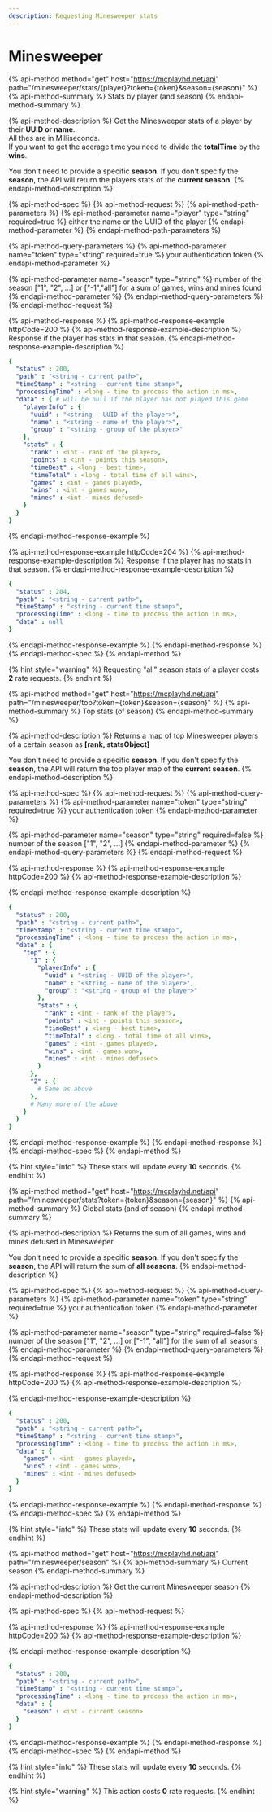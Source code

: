 ```yaml
---
description: Requesting Minesweeper stats
---
```


# Minesweeper

{% api-method method="get" host="https://mcplayhd.net/api" path="/minesweeper/stats/{player}?token={token}&season={season}" %}
{% api-method-summary %}
Stats by player \(and season\)
{% endapi-method-summary %}

{% api-method-description %}
Get the Minesweeper stats of a player by their **UUID or name**.  
All thes are in Milliseconds.  
If you want to get the acerage time you need to divide the **totalTime** by the **wins**.  
  
You don't need to provide a specific **season**. If you don't specify the **season**, the API will return the players stats of the **current season**.
{% endapi-method-description %}

{% api-method-spec %}
{% api-method-request %}
{% api-method-path-parameters %}
{% api-method-parameter name="player" type="string" required=true %}
either the name or the UUID of the player
{% endapi-method-parameter %}
{% endapi-method-path-parameters %}

{% api-method-query-parameters %}
{% api-method-parameter name="token" type="string" required=true %}
your authentication token
{% endapi-method-parameter %}

{% api-method-parameter name="season" type="string" %}
number of the season \["1", "2", ...\] or \["-1","all"\] for a sum of games, wins and mines found 
{% endapi-method-parameter %}
{% endapi-method-query-parameters %}
{% endapi-method-request %}

{% api-method-response %}
{% api-method-response-example httpCode=200 %}
{% api-method-response-example-description %}
Response if the player has stats in that season.
{% endapi-method-response-example-description %}

```yaml
{
  "status" : 200,
  "path" : "<string - current path>",
  "timeStamp" : "<string - current time stamp>",
  "processingTime" : <long - time to process the action in ms>,
  "data" : { # will be null if the player has not played this game
    "playerInfo" : {
      "uuid" : "<string - UUID of the player>",
      "name" : "<string - name of the player>",
      "group" : "<string - group of the player>"
    },
    "stats" : {
      "rank" : <int - rank of the player>,
      "points" : <int - points this season>,
      "timeBest" : <long - best time>,
      "timeTotal" : <long - total time of all wins>,
      "games" : <int - games played>,
      "wins" : <int - games won>,
      "mines" : <int - mines defused>
    }
  }
}
```
{% endapi-method-response-example %}

{% api-method-response-example httpCode=204 %}
{% api-method-response-example-description %}
Response if the player has no stats in that season.
{% endapi-method-response-example-description %}

```yaml
{
  "status" : 204,
  "path" : "<string - current path>",
  "timeStamp" : "<string - current time stamp>",
  "processingTime" : <long - time to process the action in ms>,
  "data" : null
}
```
{% endapi-method-response-example %}
{% endapi-method-response %}
{% endapi-method-spec %}
{% endapi-method %}

{% hint style="warning" %}
Requesting "all" season stats of a player costs **2** rate requests.
{% endhint %}

{% api-method method="get" host="https://mcplayhd.net/api" path="/minesweeper/top?token={token}&season={season}" %}
{% api-method-summary %}
Top stats \(of season\)
{% endapi-method-summary %}

{% api-method-description %}
Returns a map of top Minesweeper players of a certain season as **\[rank, statsObject\]**  
  
You don't need to provide a specific **season**. If you don't specify the **season**, the API will return the top player map of the **current season**.
{% endapi-method-description %}

{% api-method-spec %}
{% api-method-request %}
{% api-method-query-parameters %}
{% api-method-parameter name="token" type="string" required=true %}
your authentication token
{% endapi-method-parameter %}

{% api-method-parameter name="season" type="string" required=false %}
number of the season \["1", "2", ...\]
{% endapi-method-parameter %}
{% endapi-method-query-parameters %}
{% endapi-method-request %}

{% api-method-response %}
{% api-method-response-example httpCode=200 %}
{% api-method-response-example-description %}

{% endapi-method-response-example-description %}

```yaml
{
  "status" : 200,
  "path" : "<string - current path>",
  "timeStamp" : "<string - current time stamp>",
  "processingTime" : <long - time to process the action in ms>,
  "data" : {
    "top" : {
      "1" : {
        "playerInfo" : {
          "uuid" : "<string - UUID of the player>",
          "name" : "<string - name of the player>",
          "group" : "<string - group of the player>"
        },
        "stats" : {
          "rank" : <int - rank of the player>,
          "points" : <int - points this season>,
          "timeBest" : <long - best time>,
          "timeTotal" : <long - total time of all wins>,
          "games" : <int - games played>,
          "wins" : <int - games won>,
          "mines" : <int - mines defused>
        }
      },
      "2" : {
        # Same as above
      },
      # Many more of the above
    }
  }
}
```
{% endapi-method-response-example %}
{% endapi-method-response %}
{% endapi-method-spec %}
{% endapi-method %}

{% hint style="info" %}
These stats will update every **10** seconds.
{% endhint %}

{% api-method method="get" host="https://mcplayhd.net/api" path="/minesweeper/stats?token={token}&season={season}" %}
{% api-method-summary %}
Global stats \(and of season\)
{% endapi-method-summary %}

{% api-method-description %}
Returns the sum of all games, wins and mines defused in Minesweeper.  
  
You don't need to provide a specific **season**. If you don't specify the **season**, the API will return the sum of **all seasons**.
{% endapi-method-description %}

{% api-method-spec %}
{% api-method-request %}
{% api-method-query-parameters %}
{% api-method-parameter name="token" type="string" required=true %}
your authentication token
{% endapi-method-parameter %}

{% api-method-parameter name="season" type="string" required=false %}
number of the season \["1", "2", ...\] or \["-1", "all"\] for the sum of all seasons
{% endapi-method-parameter %}
{% endapi-method-query-parameters %}
{% endapi-method-request %}

{% api-method-response %}
{% api-method-response-example httpCode=200 %}
{% api-method-response-example-description %}

{% endapi-method-response-example-description %}

```yaml
{
  "status" : 200,
  "path" : "<string - current path>",
  "timeStamp" : "<string - current time stamp>",
  "processingTime" : <long - time to process the action in ms>,
  "data" : {
    "games" : <int - games played>,
    "wins" : <int - games won>,
    "mines" : <int - mines defused>
  }
}
```
{% endapi-method-response-example %}
{% endapi-method-response %}
{% endapi-method-spec %}
{% endapi-method %}

{% hint style="info" %}
These stats will update every **10** seconds.
{% endhint %}

{% api-method method="get" host="https://mcplayhd.net/api" path="/minesweeper/season" %}
{% api-method-summary %}
Current season
{% endapi-method-summary %}

{% api-method-description %}
Get the current Minesweeper season
{% endapi-method-description %}

{% api-method-spec %}
{% api-method-request %}

{% api-method-response %}
{% api-method-response-example httpCode=200 %}
{% api-method-response-example-description %}

{% endapi-method-response-example-description %}

```yaml
{
  "status" : 200,
  "path" : "<string - current path>",
  "timeStamp" : "<string - current time stamp>",
  "processingTime" : <long - time to process the action in ms>,
  "data" : {
    "season" : <int - current season>
  }
}
```
{% endapi-method-response-example %}
{% endapi-method-response %}
{% endapi-method-spec %}
{% endapi-method %}

{% hint style="info" %}
These stats will update every **10** seconds.
{% endhint %}

{% hint style="warning" %}
This action costs **0** rate requests.
{% endhint %}

